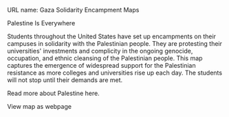URL name: Gaza Solidarity Encampment Maps 

Palestine Is Everywhere 

Students throughout the United States have set up encampments on their campuses in solidarity with the Palestinian people. They are protesting their universities' investments and complicity in the ongoing genocide, occupation, and ethnic cleansing of the Palestinian people. This map captures the emergence of widespread support for the Palestinian resistance as more colleges and universities rise up each day. The students will not stop until their demands are met. 

Read more about Palestine here.

View map as webpage
